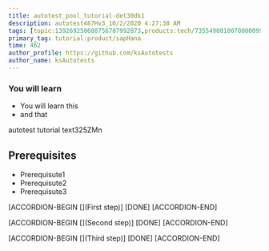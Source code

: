 ```yaml
---
title: autotest_pool_tutorial-det30dk1
description: autotest487Hv3_10/2/2020 4:27:30 AM
tags: [topic:139269250608756787992873,products:tech/73554900100700000996,tutorial:experience/advanced]
primary_tag: tutorial:product/sapHana
time: 462
author_profile: https://github.com/ksAutotests
author_name: ksAutotests
---
```

### You will learn
- You will learn this
- and that

autotest tutorial text325ZMn

## Prerequisites
- Prerequisute1
- Prerequisute2
- Prerequisute3

[ACCORDION-BEGIN [](First step)]
[DONE]
[ACCORDION-END]

[ACCORDION-BEGIN [](Second step)]
[DONE]
[ACCORDION-END]

[ACCORDION-BEGIN [](Third step)]
[DONE]
[ACCORDION-END]

